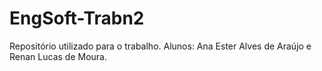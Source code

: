 # EngSoft-Trabn2
Repositório utilizado para o trabalho.
Alunos: Ana Ester Alves de Araújo e Renan Lucas de Moura.
